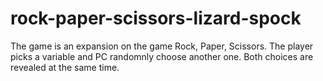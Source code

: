 # rock-paper-scissors-lizard-spock
 The game is an expansion on the game Rock, Paper, Scissors. The player picks a variable and PC randomnly choose another one. Both choices are revealed at the same time. 
